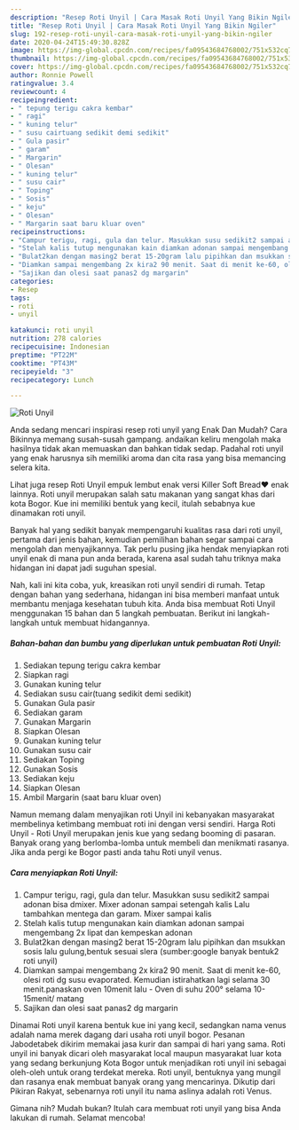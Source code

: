 ```yaml
---
description: "Resep Roti Unyil | Cara Masak Roti Unyil Yang Bikin Ngiler"
title: "Resep Roti Unyil | Cara Masak Roti Unyil Yang Bikin Ngiler"
slug: 192-resep-roti-unyil-cara-masak-roti-unyil-yang-bikin-ngiler
date: 2020-04-24T15:49:30.828Z
image: https://img-global.cpcdn.com/recipes/fa09543684768002/751x532cq70/roti-unyil-foto-resep-utama.jpg
thumbnail: https://img-global.cpcdn.com/recipes/fa09543684768002/751x532cq70/roti-unyil-foto-resep-utama.jpg
cover: https://img-global.cpcdn.com/recipes/fa09543684768002/751x532cq70/roti-unyil-foto-resep-utama.jpg
author: Ronnie Powell
ratingvalue: 3.4
reviewcount: 4
recipeingredient:
- " tepung terigu cakra kembar"
- " ragi"
- " kuning telur"
- " susu cairtuang sedikit demi sedikit"
- " Gula pasir"
- " garam"
- " Margarin"
- " Olesan"
- " kuning telur"
- " susu cair"
- " Toping"
- " Sosis"
- " keju"
- " Olesan"
- " Margarin saat baru kluar oven"
recipeinstructions:
- "Campur terigu, ragi, gula dan telur. Masukkan susu sedikit2 sampai adonan bisa dmixer. Mixer adonan sampai setengah kalis Lalu tambahkan mentega dan garam. Mixer sampai kalis"
- "Stelah kalis tutup mengunakan kain diamkan adonan sampai mengembang 2x lipat dan kempeskan adonan"
- "Bulat2kan dengan masing2 berat 15-20gram lalu pipihkan dan msukkan sosis lalu gulung,bentuk sesuai slera (sumber:google banyak bentuk2 roti unyil)"
- "Diamkan sampai mengembang 2x kira2 90 menit. Saat di menit ke-60, olesi roti dg susu evaporated. Kemudian istirahatkan lagi selama 30 menit.panaskan oven 10menit lalu Oven di suhu 200° selama 10-15menit/ matang"
- "Sajikan dan olesi saat panas2 dg margarin"
categories:
- Resep
tags:
- roti
- unyil

katakunci: roti unyil 
nutrition: 278 calories
recipecuisine: Indonesian
preptime: "PT22M"
cooktime: "PT43M"
recipeyield: "3"
recipecategory: Lunch

---
```



![Roti Unyil](https://img-global.cpcdn.com/recipes/fa09543684768002/751x532cq70/roti-unyil-foto-resep-utama.jpg)

Anda sedang mencari inspirasi resep roti unyil yang Enak Dan Mudah? Cara Bikinnya memang susah-susah gampang. andaikan keliru mengolah maka hasilnya tidak akan memuaskan dan bahkan tidak sedap. Padahal roti unyil yang enak harusnya sih memiliki aroma dan cita rasa yang bisa memancing selera kita.

Lihat juga resep Roti Unyil empuk lembut enak versi Killer Soft Bread❤️ enak lainnya. Roti unyil merupakan salah satu makanan yang sangat khas dari kota Bogor. Kue ini memiliki bentuk yang kecil, itulah sebabnya kue dinamakan roti unyil.

Banyak hal yang sedikit banyak mempengaruhi kualitas rasa dari roti unyil, pertama dari jenis bahan, kemudian pemilihan bahan segar sampai cara mengolah dan menyajikannya. Tak perlu pusing jika hendak menyiapkan roti unyil enak di mana pun anda berada, karena asal sudah tahu triknya maka hidangan ini dapat jadi suguhan spesial.


Nah, kali ini kita coba, yuk, kreasikan roti unyil sendiri di rumah. Tetap dengan bahan yang sederhana, hidangan ini bisa memberi manfaat untuk membantu menjaga kesehatan tubuh kita. Anda bisa membuat Roti Unyil menggunakan 15 bahan dan 5 langkah pembuatan. Berikut ini langkah-langkah untuk membuat hidangannya.

<!--inarticleads1-->

##### Bahan-bahan dan bumbu yang diperlukan untuk pembuatan Roti Unyil:

1. Sediakan  tepung terigu cakra kembar
1. Siapkan  ragi
1. Gunakan  kuning telur
1. Sediakan  susu cair(tuang sedikit demi sedikit)
1. Gunakan  Gula pasir
1. Sediakan  garam
1. Gunakan  Margarin
1. Siapkan  Olesan
1. Gunakan  kuning telur
1. Gunakan  susu cair
1. Sediakan  Toping
1. Gunakan  Sosis
1. Sediakan  keju
1. Siapkan  Olesan
1. Ambil  Margarin (saat baru kluar oven)


Namun memang dalam menyajikan roti Unyil ini kebanyakan masyarakat membelinya ketimbang membuat roti ini dengan versi sendiri. Harga Roti Unyil - Roti Unyil merupakan jenis kue yang sedang booming di pasaran. Banyak orang yang berlomba-lomba untuk membeli dan menikmati rasanya. Jika anda pergi ke Bogor pasti anda tahu Roti unyil venus. 

<!--inarticleads2-->

##### Cara menyiapkan Roti Unyil:

1. Campur terigu, ragi, gula dan telur. Masukkan susu sedikit2 sampai adonan bisa dmixer. Mixer adonan sampai setengah kalis Lalu tambahkan mentega dan garam. Mixer sampai kalis
1. Stelah kalis tutup mengunakan kain diamkan adonan sampai mengembang 2x lipat dan kempeskan adonan
1. Bulat2kan dengan masing2 berat 15-20gram lalu pipihkan dan msukkan sosis lalu gulung,bentuk sesuai slera (sumber:google banyak bentuk2 roti unyil)
1. Diamkan sampai mengembang 2x kira2 90 menit. Saat di menit ke-60, olesi roti dg susu evaporated. Kemudian istirahatkan lagi selama 30 menit.panaskan oven 10menit lalu - Oven di suhu 200° selama 10-15menit/ matang
1. Sajikan dan olesi saat panas2 dg margarin


Dinamai Roti unyil karena bentuk kue ini yang kecil, sedangkan nama venus adalah nama merek dagang dari usaha roti unyil bogor. Pesanan Jabodetabek dikirim memakai jasa kurir dan sampai di hari yang sama. Roti unyil ini banyak dicari oleh masyarakat local maupun masyarakat luar kota yang sedang berkunjung Kota Bogor untuk menjadikan roti unyil ini sebagai oleh-oleh untuk orang terdekat mereka. Roti unyil, bentuknya yang mungil dan rasanya enak membuat banyak orang yang mencarinya. Dikutip dari Pikiran Rakyat, sebenarnya roti unyil itu nama aslinya adalah roti Venus. 

Gimana nih? Mudah bukan? Itulah cara membuat roti unyil yang bisa Anda lakukan di rumah. Selamat mencoba!
